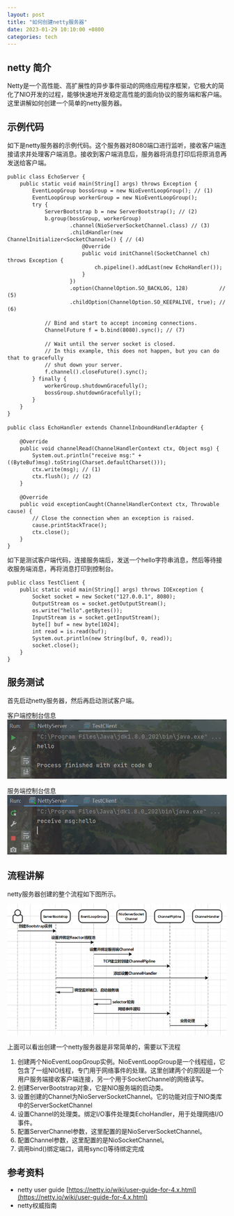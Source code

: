 ```yaml
---
layout: post
title: "如何创建netty服务器"
date: 2023-01-29 10:10:00 +0800
categories: tech
---
```

## netty 简介

Netty是一个高性能、高扩展性的异步事件驱动的网络应用程序框架，它极大的简化了NIO开发的过程，能够快速地开发稳定高性能的面向协议的服务端和客户端。这里讲解如何创建一个简单的netty服务器。

## 示例代码

如下是netty服务器的示例代码。这个服务器对8080端口进行监听，接收客户端连接请求并处理客户端消息。接收到客户端消息后，服务器将消息打印后将原消息再发送给客户端。

```
public class EchoServer {
    public static void main(String[] args) throws Exception {
        EventLoopGroup bossGroup = new NioEventLoopGroup(); // (1)
        EventLoopGroup workerGroup = new NioEventLoopGroup();
        try {
            ServerBootstrap b = new ServerBootstrap(); // (2)
            b.group(bossGroup, workerGroup)
                    .channel(NioServerSocketChannel.class) // (3)
                    .childHandler(new ChannelInitializer<SocketChannel>() { // (4)
                        @Override
                        public void initChannel(SocketChannel ch) throws Exception {
                            ch.pipeline().addLast(new EchoHandler());
                        }
                    })
                    .option(ChannelOption.SO_BACKLOG, 128)          // (5)
                    .childOption(ChannelOption.SO_KEEPALIVE, true); // (6)

            // Bind and start to accept incoming connections.
            ChannelFuture f = b.bind(8080).sync(); // (7)

            // Wait until the server socket is closed.
            // In this example, this does not happen, but you can do that to gracefully
            // shut down your server.
            f.channel().closeFuture().sync();
        } finally {
            workerGroup.shutdownGracefully();
            bossGroup.shutdownGracefully();
        }
    }
}

public class EchoHandler extends ChannelInboundHandlerAdapter {

    @Override
    public void channelRead(ChannelHandlerContext ctx, Object msg) {
        System.out.println("receive msg:" + ((ByteBuf)msg).toString(Charset.defaultCharset()));
        ctx.write(msg); // (1)
        ctx.flush(); // (2)
    }

    @Override
    public void exceptionCaught(ChannelHandlerContext ctx, Throwable cause) {
        // Close the connection when an exception is raised.
        cause.printStackTrace();
        ctx.close();
    }
}
```

如下是测试客户端代码，连接服务端后，发送一个hello字符串消息，然后等待接收服务端消息，再将消息打印到控制台。

```
public class TestClient {
    public static void main(String[] args) throws IOException {
        Socket socket = new Socket("127.0.0.1", 8080);
        OutputStream os = socket.getOutputStream();
        os.write("hello".getBytes());
        InputStream is = socket.getInputStream();
        byte[] buf = new byte[1024];
        int read = is.read(buf);
        System.out.println(new String(buf, 0, read));
        socket.close();
    }
}
```

## 服务测试

首先启动netty服务器，然后再启动测试客户端。

客户端控制台信息
![](https://raw.githubusercontent.com/xiejinjie/xiejinjie.github.io/gh-pages/assets/img/20221205114814.png)

服务端控制台信息
![](https://raw.githubusercontent.com/xiejinjie/xiejinjie.github.io/gh-pages/assets/img/20221205114910.png)

## 流程讲解

netty服务器创建的整个流程如下图所示。

![img](https://raw.githubusercontent.com/xiejinjie/xiejinjie.github.io/gh-pages/assets/img/20221205112935.png)

上面可以看出创建一个netty服务器是非常简单的，需要以下流程

1. 创建两个NioEventLoopGroup实例。NioEventLoopGroup是一个线程组，它包含了一组NIO线程，专门用于网络事件的处理。这里创建两个的原因是一个用户服务端接收客户端连接，另一个用于SocketChannel的网络读写。
2. 创建ServerBootstrap对象，它是NIO服务端的启动类。
3. 设置创建的Channel为NioServerSocketChannel。它的功能对应于NIO类库中的ServerSocketChannel
4. 设置Channel的处理类。绑定I/O事件处理类EchoHandler，用于处理网络I/O事件。
5. 配置ServerChannel参数，这里配置的是NioServerSocketChannel。
6. 配置Channel参数，这里配置的是NioSocketChannel。
7. 调用bind()绑定端口，调用sync()等待绑定完成

## 参考资料

- netty user guide
  [https://netty.io/wiki/user-guide-for-4.x.html](https://netty.io/wiki/user-guide-for-4.x.html)
- netty权威指南
